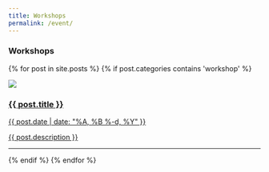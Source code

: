 ```yaml
---
title: Workshops
permalink: /event/
---
```


### **Workshops**

<div class="content list">
  {% for post in site.posts %}
    {% if post.categories contains 'workshop' %}
      <div class="list-item">
        <p class="list-post-title">
          <a href="{{post.url | prepend: site.baseurl }}">
              <div class="row">
                  <div class="col-sm-4">
                      <img src="/{% if post.header-img %}{{ post.header-img }}{% else %}{{ site.header-img }}{% endif %}">
                  </div>
                  <div class="col-sm-8">
                      <h3 class="post-title">
                        {{ post.title }}
                      </h3>
                      <p class="list-post-title">
                        {{ post.date | date: "%A, %B %-d, %Y" }}
                      </p>
                      <p class="list-detail" >
                        {{ post.description }}
                      </p>
                  </div>
              </div>
              <hr/>
          </a>
        </p>
      </div>
      {% endif %}
  {% endfor %}
</div>